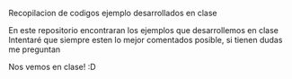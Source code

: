 Recopilacion de codigos ejemplo desarrollados en clase

En este repositorio encontraran los ejemplos que desarrollemos en clase
Intentaré que siempre esten lo mejor comentados posible, si tienen dudas me preguntan

Nos vemos en clase! :D
